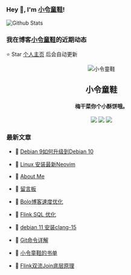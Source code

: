 ### Hey 👋, I'm [小令童鞋](https://www/zeekling.cn)! 

![Github Stats](https://github-readme-stats-zeekling.vercel.app/api?username=zeekling&show_icons=true) 

### 我在博客[小令童鞋](https://www/zeekling.cn)的近期动态
⭐️ Star [个人主页](https://github.com/zeekling) 后会自动更新

<p align="center"><img alt="小令童鞋" src="https://pan.zeekling.cn/zeekling/blog/logo.th.png"></p><h2 align="center"> 小令童鞋 </h2>

<h4 align="center">梅干菜你个小酥饼哦。</h4>
<p align="center"><a title="小令童鞋" target="_blank" href="https://github.com/zeekling/zeekling"><img src="https://img.shields.io/github/last-commit/zeekling/zeekling.svg?style=flat-square&color=FF9900"></a>
<a title="GitHub repo size in bytes" target="_blank" href="https://github.com/zeekling/zeekling"><img src="https://img.shields.io/github/repo-size/zeekling/zeekling.svg?style=flat-square"></a>
<a title="Hits" target="_blank" href="https://github.com/zeekling/hits"><img src="https://hits.b3log.org/zeekling/zeekling.svg"></a></p>

### 最新文章

* 📝 [Debian 9如何升级到Debian 10](https://www.zeekling.cn/articles/2023/05/12/1683823152718.html) 
 
* 📝 [Linux 安装最新Neovim](https://www.zeekling.cn/articles/2023/05/10/1683649298217.html) 
 
* 📝 [About Me](https://www.zeekling.cn/aboutMe.html) 
 
* 📝 [留言板](https://www.zeekling.cn/guestbook.html) 
 
* 📝 [Bolo博客速度优化](https://www.zeekling.cn/articles/2023/04/24/1682266164003.html) 
 
* 📝 [Flink SQL 优化](https://www.zeekling.cn/articles/2023/01/29/1674997482998.html) 
 
* 📝 [debian 11 安装clang-15](https://www.zeekling.cn/articles/2023/04/21/1682088668680.html) 
 
* 📝 [Git命令详解](https://www.zeekling.cn/articles/2019/12/01/1575184426144.html) 
 
* 📝 [小令童鞋的书单](https://www.zeekling.cn/book.html) 
 
* 📝 [Flink双流Join底层原理](https://www.zeekling.cn/articles/2023/02/11/1676089884617.html) 
 




